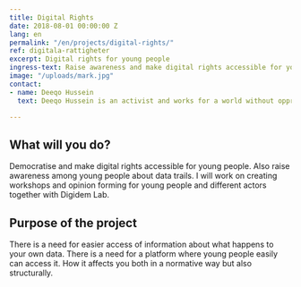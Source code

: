 ```yaml
---
title: Digital Rights
date: 2018-08-01 00:00:00 Z
lang: en
permalink: "/en/projects/digital-rights/"
ref: digitala-rattigheter
excerpt: Digital rights for young people
ingress-text: Raise awareness and make digital rights accessible for young people.
image: "/uploads/mark.jpg"
contact:
- name: Deeqo Hussein
  text: Deeqo Hussein is an activist and works for a world without oppression.

---
```


## What will you do?
Democratise and make digital rights accessible for young people. Also raise awareness among young people about data trails. I will work on creating workshops and opinion forming for young people and different actors together with Digidem Lab.

## Purpose of the project
There is a need for easier access of information about what happens to your own data. There is a need for a platform where young people easily can access it. How it affects you both in a normative way but also structurally.
